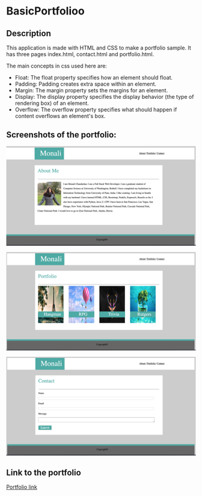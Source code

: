 # BasicPortfolioo

## Description

   This application is made with HTML and CSS to make a portfolio sample. It has three pages index.html, contact.html and portfolio.html.  

The main concepts in css used here are:
* Float: The float property specifies how an element should float.
* Padding: Padding creates extra space within an element.
* Margin: The margin property sets the margins for an element.
* Display: The display property specifies the display behavior (the type of rendering box) of an element.
* Overflow: The overflow property specifies what should happen if content overflows an element's box.

## Screenshots of the portfolio:

![ScreenShot](assets/images/About.png)

![ScreenShot](assets/images/Portfolio.png)

![ScreenShot](assets/images/Contact.png)

## Link to the portfolio
[Portfolio link](https://monali22.github.io/BasicPortfolioo/)
